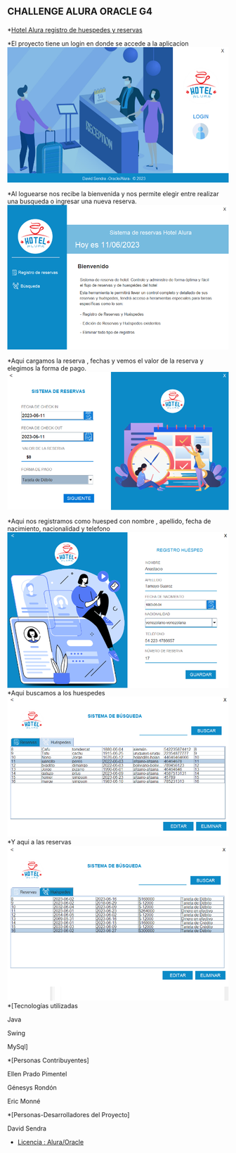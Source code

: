 ## CHALLENGE ALURA ORACLE G4 </p>

*[Hotel Alura registro de huespedes y reservas](#Título-e-imagen-de-portada)




*El proyecto tiene un login en donde se accede a la aplicacion<br>
![Login](https://github.com/davidsendra/Challenge-Hotel-Alura-/blob/main/imagenes_readme/login_alura_hotel.png?raw=true)<br>


*Al loguearse nos recibe la bienvenida y nos permite elegir entre realizar una busqueda o ingresar una nueva reserva. <br>
![bienvenidos](https://github.com/davidsendra/Challenge-Hotel-Alura-/blob/main/imagenes_readme/bienvenido.png?raw=true)<br>

*Aqui cargamos la reserva , fechas y vemos el valor de la reserva y elegimos la forma de pago.<br>
![carga reservas](https://github.com/davidsendra/Challenge-Hotel-Alura-/blob/main/imagenes_readme/carga_reservas.png?raw=true)<br>

*Aqui nos registramos como huesped con nombre , apellido, fecha de nacimiento, nacionalidad y telefono
<br>
![carga huesped](https://github.com/davidsendra/Challenge-Hotel-Alura-/blob/main/imagenes_readme/registro_huespet.png?raw=true)<br>
*Aqui buscamos a los huespedes 
<br>
![carga huesped](https://github.com/davidsendra/Challenge-Hotel-Alura-/blob/main/imagenes_readme/busqueda_huespedes.png?raw=true)<br>
*Y aqui a las reservas
<br>
![busqueda reservas](https://github.com/davidsendra/Challenge-Hotel-Alura-/blob/main/imagenes_readme/busqueda1.png?raw=true)<br>
*[Tecnologías utilizadas

Java

Swing

MySql]


*[Personas Contribuyentes]

Ellen Prado Pimentel

Génesys Rondón

Eric Monné


*[Personas-Desarrolladores del Proyecto]

David Sendra

* [Licencia : Alura/Oracle](#licencia)

